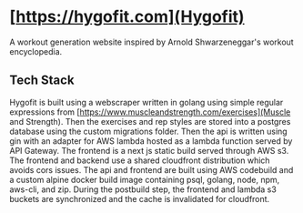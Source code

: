 # [https://hygofit.com](Hygofit)

A workout generation website inspired by Arnold Shwarzeneggar's workout encyclopedia.

## Tech Stack

Hygofit is built using a webscraper written in golang using simple regular expressions from
[https://www.muscleandstrength.com/exercises](Muscle and Strength). Then the exercises and
rep styles are stored into a postgres database using the custom migrations folder. Then the api
is written using gin with an adapter for AWS lambda hosted as a lambda function served by API Gateway.
The frontend is a next js static build served through AWS s3. The frontend and backend use a shared
cloudfront distribution which avoids cors issues. The api and frontend are built using AWS codebuild
and a custom alpine docker build image containing psql, golang, node, npm, aws-cli, and zip.
During the postbuild step, the frontend and lambda s3 buckets are synchronized and
the cache is invalidated for cloudfront.

